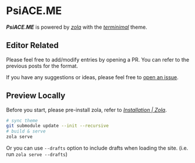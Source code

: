 # PsiACE.ME

_**PsiACE.ME**_ is powered by [*zola*](https://github.com/getzola/zola) with the [*terminimal*](https://github.com/pawroman/zola-theme-terminimal/) theme.

## Editor Related

Please feel free to add/modify entries by opening a PR. You can refer to the previous posts for the format.

If you have any suggestions or ideas, please feel free to [open an issue](https://github.com/psiace/psiace.github.io/issues/new).

## Preview Locally

Before you start, please pre-install zola, refer to [*Installation | Zola*](https://www.getzola.org/documentation/getting-started/installation/).

```bash
# sync theme
git submodule update --init --recursive
# build & serve
zola serve
```

Or you can use `--drafts` option to include drafts when loading the site. (i.e. run `zola serve --drafts`)
